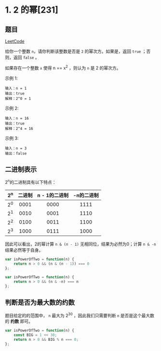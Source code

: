 # 1. 2 的幂[231]

## 题目

[LeetCode](https://leetcode.cn/problems/power-of-two/)

给你一个整数 `n`，请你判断该整数是否是 `2` 的幂次方。如果是，返回 `true` ；否则，返回 `false` 。

如果存在一个整数 `x` 使得 n ==  x<sup>2</sup> ，则认为 `n` 是 2 的幂次方。

示例 1:

```
输入：n = 1
输出：true
解释：2^0 = 1
```

示例 2:

```
输入：n = 16
输出：true
解释：2^4 = 16
```

示例 3:

```
输入：n = 3
输出：false
```

## 二进制表示

2<sup>n</sup>的二进制具有以下特点：

| 2<sup>n</sup> | 二进制  | n - 1的二进制 | -n的二进制 |
|:-------------:|:----:|:---------:|:------:|
| 2<sup>0</sup> | 0001 | 0000      | 1111   |
| 2<sup>1</sup> | 0010 | 0001      | 1110   |
| 2<sup>2</sup> | 0100 | 0011      | 1100   |
| 2<sup>3</sup> | 1000 | 0111      | 1000   |

因此可以看出，2的幂计算 `n & (n - 1)` 无相同位，结果为必然为0；计算 `n & -n` 结果必然等于自身。

```javascript
var isPowerOfTwo = function(n) {
    return n > 0 && (n & (n - 1)) === 0
};
```

```javascript
var isPowerOfTwo = function(n) {
    return n > 0 && (n & -n) === n
};
```

## 判断是否为最大数的约数

题目给定的的范围中， `n` 最大为 2<sup>30</sup> ，因此我们只需要判断 `n` 是否是这个最大数的 **约数** 即可。

```javascript
var isPowerOfTwo = function(n) {
    const BIG = 1 << 30;
    return n > 0 && BIG % n === 0;
};
```
